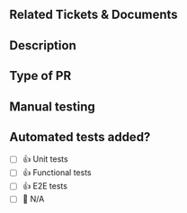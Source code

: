 ## Related Tickets & Documents

<!--
Add task/issue you were working on and any other documents.
-->

## Description

<!--
Please do not leave this blank!
Summary of the change or issues fixed.
-->

## Type of PR

<!-- Remove the comment blocks to uncomment all applicable types -->

<!-- - 🍕 New feature -->
<!-- - 🐛 Bug Fix -->
<!-- - 🚀 Enhancement -->
<!-- - 🚧 Maintenance -->
<!-- - 🏗️ Other: [Specify your type] -->

## Manual testing

<!--  Outline manual tests performed to verify the changes.
Attach any Screenshots 📸
-->

## Automated tests added?

<!-- Add an 'X' in the box to check them. ex: [x]  -->

- [ ] 👍 Unit tests
- [ ] 👍 Functional tests
- [ ] 👍 E2E tests
- [ ] 🙅 N/A
